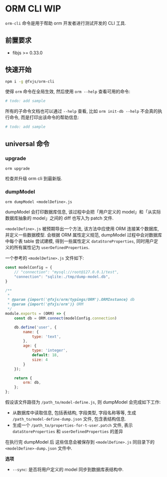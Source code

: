 
# ORM CLI <Badge type="warning">WIP</Badge>

`orm-cli` 命令是用于帮助 orm 开发者进行测试开发的 CLI 工具.

## 前置要求

- fibjs >= 0.33.0

[FxJS ORM]:https://github.com/fxjs-modules/orm

## 快速开始

```bash
npm i -g @fxjs/orm-cli
```

使得 `orm` 命令在全局生效, 然后使用 `orm --help` 查看可用的命令:


```bash
# todo: add sample
```

所有的子命令文档也可以通过 `--help` 查看, 比如 `orm init-db --help` 不会真的执行命令, 而是打印出该命令的帮助信息:

```bash
# todo: add sample
```

## universal 命令

### upgrade

`orm upgrade`

检查并升级 orm cli 到最新版.


### dumpModel

`orm dumpModel <modelDefine>.js`

dumpModel 会打印数据库信息, 该过程中会把「用户定义的 model」和「从实际数据库抽象的 model」之间的 diff 也写入为 patch 文件.

`<modelDefine>.js` 被预期导出一个方法, 该方法中应使用 ORM 连接某个数据库, 并定义一些数据模型. 会根据 ORM 属性定义规范, dumpModel 过程中会对数据库中每个表 table 尝试建模, 得到一些属性定义 `dataStoreProperties`, 同时用户定义的所有属性记为 `userDefinedProperties`.

一个参考的 `<modelDefine>.js` 文件如下:

```js
const modelConfig = {
    // "connection": "mysql://root@127.0.0.1/test",
    "connection": "sqlite:./tmp/dump-model.db",
}

/**
 * 
 * @param {import('@fxjs/orm/typings/ORM').ORMInstance} db
 * @param {import('@fxjs/orm')} ORM
 */
module.exports = (ORM) => {
    const db = ORM.connect(modelConfig.connection)

    db.define('user', {
        name: {
            type: 'text',
        },
        age: {
            type: 'integer',
            default: 18,
            size: 4
        }
    });

    return {
        orm: db,
    };
};
```

假设该文件路径为 `/path_to/model-define.js`, 则 dumpModel 会完成如下工作:

- 从数据库中读取信息, 包括表结构, 字段类型, 字段名称等等, 生成 `/path_to/model-define-dump.json` 文件, 包含表结构信息.
- 生成一个 `/path_to/properties-for-t-user.patch` 文件, 表示 `dataStoreProperties` 和 `userDefinedProperties` 的差异

在执行完 dumpModel 后 这些信息会被保存到 `<modelDefine>.js` 同目录下的 `<modelDefine>-dump.json` 文件中.


**选项**

- `--sync`: 是否将用户定义的 model 同步到数据库表结构中.